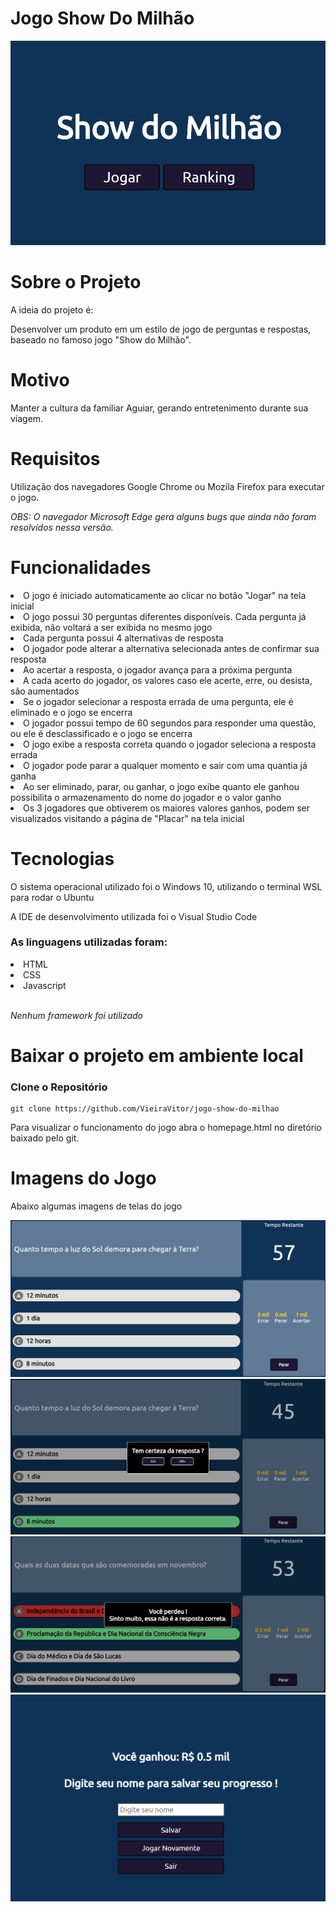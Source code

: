 # Jogo Show Do Milhão
![](/imgs/homepage.png)
# Sobre o Projeto
A ideia do projeto é:
<p>Desenvolver um produto em um estilo de jogo de perguntas e respostas, baseado no famoso jogo "Show do Milhão".</p>

# Motivo
Manter a cultura da familiar Aguiar, gerando entretenimento durante sua viagem.

# Requisitos
Utilização dos navegadores Google Chrome ou Mozila Firefox para executar o jogo.

<i>OBS: O navegador Microsoft Edge gera alguns bugs que ainda não foram resolvidos nessa versão.</i>

# Funcionalidades
<li>O jogo é iniciado automaticamente ao clicar no botão "Jogar" na tela inicial</li>
<li>O jogo possui 30 perguntas diferentes disponíveis. Cada pergunta já exibida, não voltará a ser exibida no mesmo jogo</li>
<li>Cada pergunta possui 4 alternativas de resposta</li>
<li>O jogador pode alterar a alternativa selecionada antes de confirmar sua resposta</li>
<li>Ao acertar a resposta, o jogador avança para a próxima pergunta</li>
<li>A cada acerto do jogador, os valores caso ele acerte, erre, ou desista, são aumentados</li>
<li>Se o jogador selecionar a resposta errada de uma pergunta, ele é eliminado e o jogo se encerra</li>
<li>O jogador possui tempo de 60 segundos para responder uma questão, ou ele é desclassificado e o jogo se encerra</li>
<li>O jogo exibe a resposta correta quando o jogador seleciona a resposta errada</li>
<li>O jogador pode parar a qualquer momento e sair com uma quantia já ganha</li>
<li>Ao ser eliminado, parar, ou ganhar, o jogo exibe quanto ele ganhou possibilita o armazenamento do nome do jogador e o valor ganho</li>
<li>Os 3 jogadores que obtiverem os maiores valores ganhos, podem ser visualizados visitando a página de "Placar" na tela inicial</li>

# Tecnologias

<p>O sistema operacional utilizado foi o Windows 10, utilizando o terminal WSL para rodar o Ubuntu</p>
<p>A IDE de desenvolvimento utilizada foi o Visual Studio Code</p>

### As linguagens utilizadas foram:
<li>HTML</li>
<li>CSS</li>
<li>Javascript</li>
<br>
<p><i>Nenhum framework foi utilizado</i></p>

# Baixar o projeto em ambiente local
### Clone o Repositório

    git clone https://github.com/VieiraVitor/jogo-show-do-milhao

Para visualizar o funcionamento do jogo abra o homepage.html no diretório baixado pelo git.

# Imagens do Jogo

Abaixo algumas imagens de telas do jogo

![](/imgs/gamepage1.png)
![](/imgs/gamepage-confirm-answer.png)
![](/imgs/gamepage-lose.png)
![](/imgs/end-game-page.png)
